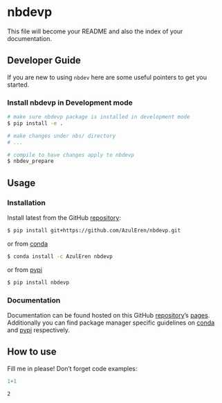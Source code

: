 # nbdevp


<!-- WARNING: THIS FILE WAS AUTOGENERATED! DO NOT EDIT! -->

This file will become your README and also the index of your
documentation.

## Developer Guide

If you are new to using `nbdev` here are some useful pointers to get you
started.

### Install nbdevp in Development mode

``` sh
# make sure nbdevp package is installed in development mode
$ pip install -e .

# make changes under nbs/ directory
# ...

# compile to have changes apply to nbdevp
$ nbdev_prepare
```

## Usage

### Installation

Install latest from the GitHub
[repository](https://github.com/AzulEren/nbdevp):

``` sh
$ pip install git+https://github.com/AzulEren/nbdevp.git
```

or from [conda](https://anaconda.org/AzulEren/nbdevp)

``` sh
$ conda install -c AzulEren nbdevp
```

or from [pypi](https://pypi.org/project/nbdevp/)

``` sh
$ pip install nbdevp
```

### Documentation

Documentation can be found hosted on this GitHub
[repository](https://github.com/AzulEren/nbdevp)’s
[pages](https://AzulEren.github.io/nbdevp/). Additionally you can find
package manager specific guidelines on
[conda](https://anaconda.org/AzulEren/nbdevp) and
[pypi](https://pypi.org/project/nbdevp/) respectively.

## How to use

Fill me in please! Don’t forget code examples:

``` python
1+1
```

    2
